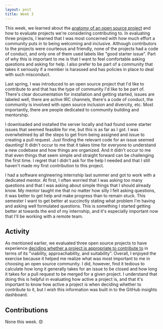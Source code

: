 ```yaml
---
layout: post
title: Week 3
---
```



This week, we learned about the [anatomy of an open source project](https://opensource.guide/how-to-contribute/#anatomy-of-an-open-source-project) and how to evaluate projects we're considering contributing to. In evaluating three projects, I learned that I was most concerned with how much effort a community puts in to being welcoming and inclusive. Although contributors to the projects were courteous and friendly, none of the projects had a code of conduct, and only one of them used labels like "good starter issue". Part of why this is important to me is that I want to feel comfortable asking questions and asking for help. I also prefer to be part of a community that takes it seriously if a member is harassed and has policies in place to deal with such misconduct. 

Last spring, I was introduced to an open source project that I'd like to contribute to and that has the type of community I'd like to be part of. There's clear documentation for installation and getting started, issues are labeled well, there are active IRC channels, there's a code of conduct, the community is involved with open source inclusion and divercity, etc. Most importantly, there are people dedicated to community building and mentorship.

I downloaded and installed the server locally and had found some starter issues that seemed feasible for me, but this is as far as I got. I was overwhelmed by all the steps to get from being assigned and issue to creating a pull request. Just finding the relevant code for an issue seemed daunting! It didn't occur to me that it takes time for everyone to understand a new codebase and how things are organized. And it didn't occur to me that even things that seem simple and straight forward can be challenging the first time. I regret that I didn't ask for the help I needed and that I still haven't made my first contribution to this project.

I had a software engineering internship last summer and got to work with a dedicated mentor. At first, I often worried that I was asking too many questions and that I was asking about simple things that I should already know. My mentor taught me that no matter how silly I felt asking questions, it was better to get help and make progress than to remain stuck. This semester I want to get better at succinctly stating what problem I'm having and asking well formulated questions. This is something I started getting better at towards the end of my internship, and it's especially important now that I'll be working with a remote team.

## Activity
As mentioned earlier, we evaluated three open source projects to have experience [deciding whether a project is appropriate to contribute to](http://www.compsci.hunter.cuny.edu/~sweiss/course_materials/csci395.86/activities/project_evaluation_activity.pdf) in terms of its "viability, approachability, and suitability". Overall, I enjoyed the exercise because it helped me realize what was most important to me in choosing an open source community. I did, however, find it tedious to calculate how long it generally takes for an issue to be closed and how long it takes for a pull request to be merged for a given project. I understand that doing this is helpful in evaluating how active a project is, and that it's important to know how active a project is when deciding whether to contribute to it, but I wish this information was built in to the GitHub insights dashboard. 

## Contributions
None this week. 😞
